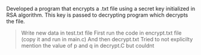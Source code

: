 Developed a program that encrypts a .txt file using a secret key initialized in RSA algorithm. This key is passed to decrypting program which
decrypts the file.
>Write new data in test.txt file
>First run the code in encrypt.txt file (copy it and run in main.c)
>And then decrypt.txt
>Tried to not explicilty mention the value of p and q in decrypt.C but couldnt 
